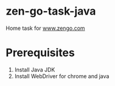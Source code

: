 # zen-go-task-java
Home task for www.zengo.com  
# Prerequisites
1) Install Java JDK
2) Install WebDriver for chrome and java
